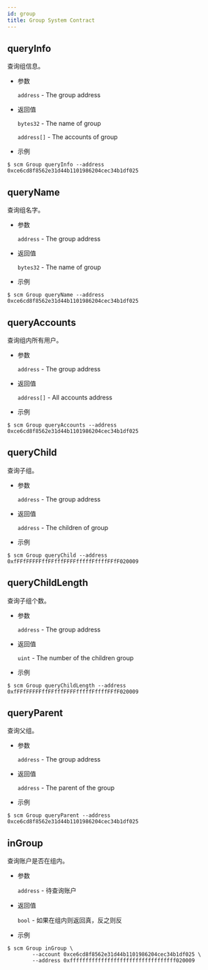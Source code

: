 ```yaml
---
id: group
title: Group System Contract
---
```


## queryInfo

查询组信息。

* 参数
    
    `address` - The group address

* 返回值
    
    `bytes32` - The name of group
    
    `address[]` - The accounts of group

* 示例

```shell
$ scm Group queryInfo --address 0xce6cd8f8562e31d44b1101986204cec34b1df025
```

## queryName

查询组名字。

* 参数
    
    `address` - The group address

* 返回值
    
    `bytes32` - The name of group

* 示例

```shell
$ scm Group queryName --address 0xce6cd8f8562e31d44b1101986204cec34b1df025
```

## queryAccounts

查询组内所有用户。

* 参数
    
    `address` - The group address

* 返回值
    
    `address[]` - All accounts address

* 示例

```shell
$ scm Group queryAccounts --address 0xce6cd8f8562e31d44b1101986204cec34b1df025
```

## queryChild

查询子组。

* 参数
    
    `address` - The group address

* 返回值
    
    `address` - The children of group

* 示例

```shell
$ scm Group queryChild --address 0xfFFfFFFFFffFFfffFFFFfffffFffffFFfF020009
```

## queryChildLength

查询子组个数。

* 参数
    
    `address` - The group address

* 返回值
    
    `uint` - The number of the children group

* 示例

```shell
$ scm Group queryChildLength --address 0xfFFfFFFFFffFFfffFFFFfffffFffffFFfF020009
```

## queryParent

查询父组。

* 参数
    
    `address` - The group address

* 返回值
    
    `address` - The parent of the group

* 示例

```shell
$ scm Group queryParent --address 0xce6cd8f8562e31d44b1101986204cec34b1df025
```

## inGroup

查询账户是否在组内。

* 参数
    
    `address` - 待查询账户

* 返回值
    
    `bool` - 如果在组内则返回真，反之则反

* 示例

```shell
$ scm Group inGroup \
        --account 0xce6cd8f8562e31d44b1101986204cec34b1df025 \
        --address 0xffffffffffffffffffffffffffffffffff020009
```
